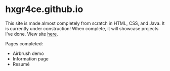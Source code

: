 # hxgr4ce.github.io

This site is made almost completely from scratch in HTML, CSS, and Java. It is currently under construction! When complete, it will showcase projects I've done. View site [here](https://hxgr4ce.github.io/).

Pages completed:

- Airbrush demo
- Information page
- Resumé
